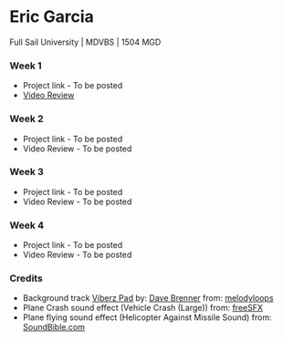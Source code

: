 # Eric Garcia #
Full Sail University | MDVBS | 1504 MGD

### Week 1 ###
* Project link - To be posted
* [Video Review](http://youtu.be/87pXpsE6WP0)

### Week 2 ###
* Project link - To be posted
* Video Review - To be posted

### Week 3 ###
* Project link - To be posted
* Video Review - To be posted

### Week 4 ###
* Project link - To be posted
* Video Review - To be posted

### Credits ###
* Background track [Viberz Pad](http://www.melodyloops.com/tracks/viberz-pad/) by: [Dave Brenner](http://www.melodyloops.com/composers/dave-brenner/) from: [melodyloops](http://www.melodyloops.com/)
* Plane Crash sound effect (Vehicle Crash (Large)) from: [freeSFX](http://www.freesfx.co.uk)
* Plane flying sound effect (Helicopter Against Missile Sound) from: [SoundBible.com](http://soundbible.com/2023-Helicopter-Against-Missile.html)